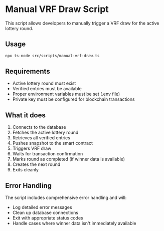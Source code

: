 # Manual VRF Draw Script

This script allows developers to manually trigger a VRF draw for the active lottery round.

## Usage

```bash
npx ts-node src/scripts/manual-vrf-draw.ts
```

## Requirements

- Active lottery round must exist
- Verified entries must be available
- Proper environment variables must be set (.env file)
- Private key must be configured for blockchain transactions

## What it does

1. Connects to the database
2. Fetches the active lottery round
3. Retrieves all verified entries
4. Pushes snapshot to the smart contract
5. Triggers VRF draw
6. Waits for transaction confirmation
7. Marks round as completed (if winner data is available)
8. Creates the next round
9. Exits cleanly

## Error Handling

The script includes comprehensive error handling and will:
- Log detailed error messages
- Clean up database connections
- Exit with appropriate status codes
- Handle cases where winner data isn't immediately available


